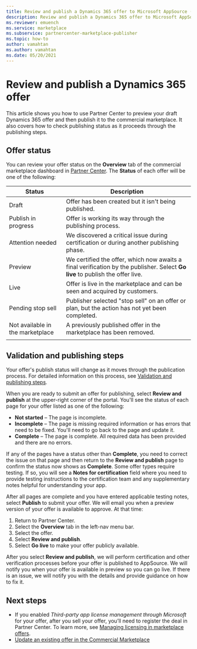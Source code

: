 ```yaml
---
title: Review and publish a Dynamics 365 offer to Microsoft AppSource (Azure Marketplace)
description: Review and publish a Dynamics 365 offer to Microsoft AppSource (Azure Marketplace).
ms.reviewer: emuench 
ms.service: marketplace 
ms.subservice: partnercenter-marketplace-publisher
ms.topic: how-to
author: vamahtan
ms.author: vamahtan
ms.date: 05/20/2021
---
```


# Review and publish a Dynamics 365 offer

This article shows you how to use Partner Center to preview your draft Dynamics 365 offer and then publish it to the commercial marketplace. It also covers how to check publishing status as it proceeds through the publishing steps.

## Offer status

You can review your offer status on the **Overview** tab of the commercial marketplace dashboard in [Partner Center](https://partner.microsoft.com/dashboard/commercial-marketplace/overview). The **Status** of each offer will be one of the following:

| Status | Description |
| ------------ | ------------- |
| Draft | Offer has been created but it isn't being published. |
| Publish in progress | Offer is working its way through the publishing process. |
| Attention needed | We discovered a critical issue during certification or during another publishing phase. |
| Preview | We certified the offer, which now awaits a final verification by the publisher. Select **Go live** to publish the offer live. |
| Live | Offer is live in the marketplace and can be seen and acquired by customers. |
| Pending stop sell | Publisher selected "stop sell" on an offer or plan, but the action has not yet been completed. |
| Not available in the marketplace | A previously published offer in the marketplace has been removed. |
|||

## Validation and publishing steps

Your offer's publish status will change as it moves through the publication process. For detailed information on this process, see [Validation and publishing steps](review-publish-offer.md#validation-and-publishing-steps).

When you are ready to submit an offer for publishing, select **Review and publish** at the upper-right corner of the portal. You'll see the status of each page for your offer listed as one of the following:

   - **Not started** – The page is incomplete.
   - **Incomplete** – The page is missing required information or has errors that need to be fixed. You'll need to go back to the page and update it.
   - **Complete** – The page is complete. All required data has been provided and there are no errors.

If any of the pages have a status other than **Complete**, you need to correct the issue on that page and then return to the **Review and publish** page to confirm the status now shows as **Complete**. Some offer types require testing. If so, you will see a **Notes for certification** field where you need to provide testing instructions to the certification team and any supplementary notes helpful for understanding your app.

After all pages are complete and you have entered applicable testing notes, select **Publish** to submit your offer. We will email you when a preview version of your offer is available to approve. At that time:

1. Return to Partner Center.
1. Select the **Overview** tab in the left-nav menu bar.
1. Select the offer.
1. Select **Review and publish**.
1. Select **Go live** to make your offer publicly available.

After you select **Review and publish**, we will perform certification and other verification processes before your offer is published to AppSource. We will notify you when your offer is available in preview so you can go live. If there is an issue, we will notify you with the details and provide guidance on how to fix it.

## Next steps

- If you enabled _Third-party app license management through Microsoft_ for your offer, after you sell your offer, you’ll need to register the deal in Partner Center. To learn more, see [Managing licensing in marketplace offers](/partner-center/csp-commercial-marketplace-licensing).
- [Update an existing offer in the Commercial Marketplace](update-existing-offer.md)
